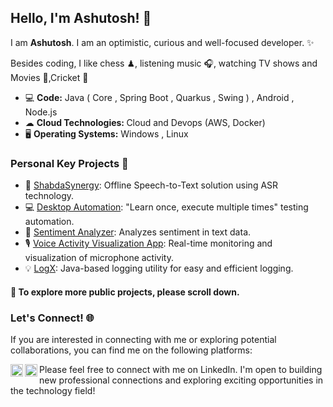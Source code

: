 <h2> Hello, I'm Ashutosh! 👋</h2>

I am <b>Ashutosh</b>. I am an optimistic, curious and well-focused developer. ✨ <br>

Besides coding, I like chess ♟, listening music 🎧, watching TV shows and Movies 🍿,Cricket 🏏

- 💻 <b>Code:</b> Java ( Core , Spring Boot , Quarkus , Swing ) , Android , Node.js
- ☁ <b>Cloud Technologies: </b> Cloud and Devops (AWS, Docker)
- 🖥️ <b>Operating Systems:</b> Windows , Linux

<h3>Personal Key Projects 🚀</h3>

- 🎤 [ShabdaSynergy](#shabda-synergy): Offline Speech-to-Text solution using ASR technology.
- 💻 [Desktop Automation](#link): "Learn once, execute multiple times" testing automation.
- 💬 [Sentiment Analyzer](#sentiment-analyzer): Analyzes sentiment in text data.
- 🎙️ [Voice Activity Visualization App](#voice-activity-visualization): Real-time monitoring and visualization of microphone activity.
- 💡 [LogX](#logx): Java-based logging utility for easy and efficient logging.

<h4>📜 To explore more public projects, please scroll down.</h4>

<h3>Let's Connect! 🌐</h3>

<p>If you are interested in connecting with me or exploring potential collaborations, you can find me on the following platforms:</p>

<a href="https://twitter.com/">
  <img align="left" alt="Ashutosh's Twitter" src="https://img.icons8.com/color/512/twitter.png" width="20" height="20"/>
</a>
<a href="https://www.linkedin.com/in/ashutosh-pandey-7b9424221/">
  <img align="left" alt="Ashutosh's LinkedIn" src="https://img.icons8.com/color/512/linkedin.png" width="20" height="20"/>
</a>

<p>Please feel free to connect with me on LinkedIn. I'm open to building new professional connections and exploring exciting opportunities in the technology field!</p>

